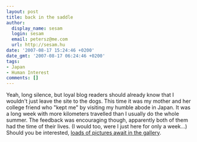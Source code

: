 ```yaml
---
layout: post
title: back in the saddle
author:
  display_name: sesam
  login: sesam
  email: petersz@me.com
  url: http://sesam.hu
date: '2007-08-17 15:24:46 +0200'
date_gmt: '2007-08-17 06:24:46 +0200'
tags:
- Japan
- Human Interest
comments: []
---
```


Yeah, long silence, but loyal blog readers should already know that I wouldn't just leave the site to the dogs. This time it was my mother and her college friend who "kept me" by visiting my humble abode in Japan. It was a long week with more kilometers travelled than I usually do the whole summer. The feedback was encouraging though, apparently both of them had the time of their lives. (I would too, were I just here for only a week...) Should you be interested, [loads of pictures await in the gallery](http://sesam.hu/.gallery/ladiesinjapan).
